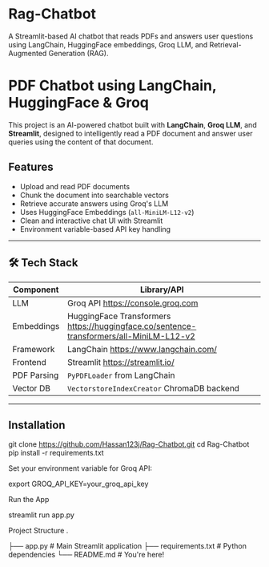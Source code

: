 # Rag-Chatbot
 A Streamlit-based AI chatbot that reads PDFs and answers user questions using LangChain, HuggingFace embeddings, Groq LLM, and Retrieval-Augmented Generation (RAG).

 # PDF Chatbot using LangChain, HuggingFace & Groq

This project is an AI-powered chatbot built with **LangChain**, **Groq LLM**, and **Streamlit**, designed to intelligently read a PDF document and answer user queries using the content of that document.

##  Features

-  Upload and read PDF documents
-  Chunk the document into searchable vectors
-  Retrieve accurate answers using Groq's LLM
-  Uses HuggingFace Embeddings (`all-MiniLM-L12-v2`)
-  Clean and interactive chat UI with Streamlit
-  Environment variable-based API key handling

---

## 🛠 Tech Stack

| Component       | Library/API               |
|----------------|---------------------------|
| LLM             | Groq API https://console.groq.com            |
| Embeddings      | HuggingFace Transformers https://huggingface.co/sentence-transformers/all-MiniLM-L12-v2 |
| Framework       | LangChain https://www.langchain.com/           |
| Frontend        | Streamlit https://streamlit.io/                |
| PDF Parsing     | `PyPDFLoader` from LangChain                      |
| Vector DB       | `VectorstoreIndexCreator` ChromaDB backend      |

---

## Installation

git clone https://github.com/Hassan123j/Rag-Chatbot.git
cd Rag-Chatbot
pip install -r requirements.txt

Set your environment variable for Groq API:

export GROQ_API_KEY=your_groq_api_key

 Run the App

streamlit run app.py

Project Structure
.

├── app.py               # Main Streamlit application
├── requirements.txt     # Python dependencies
└── README.md            # You're here!


